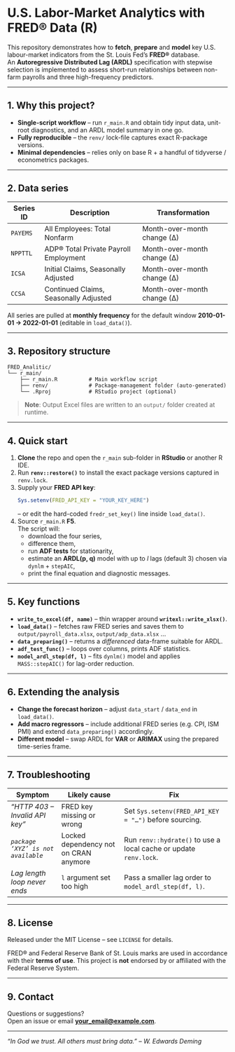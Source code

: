 # U.S. Labor-Market Analytics with **FRED®** Data (R)

This repository demonstrates how to **fetch**, **prepare** and **model** key U.S. labour-market indicators from the St. Louis Fed’s **FRED®** database.  
An **Autoregressive Distributed Lag (ARDL)** specification with stepwise selection is implemented to assess short-run relationships between non-farm payrolls and three high-frequency predictors.

---

## 1. Why this project?

* **Single-script workflow** – run `r_main.R` and obtain tidy input data, unit-root diagnostics, and an ARDL model summary in one go.
* **Fully reproducible** – the `renv/` lock-file captures exact R-package versions.
* **Minimal dependencies** – relies only on base R + a handful of tidyverse / econometrics packages.

---

## 2. Data series

| Series ID | Description | Transformation |
|-----------|-------------|-----------------|
| `PAYEMS`  | All Employees: Total Nonfarm | Month-over-month change (∆) |
| `NPPTTL`  | ADP® Total Private Payroll Employment | Month-over-month change (∆) |
| `ICSA`    | Initial Claims, Seasonally Adjusted | Month-over-month change (∆) |
| `CCSA`    | Continued Claims, Seasonally Adjusted | Month-over-month change (∆) |

All series are pulled at **monthly frequency** for the default window **2010-01-01 → 2022-01-01** (editable in `load_data()`).

---

## 3. Repository structure

```text
FRED_Analitic/
└── r_main/
    ├── r_main.R          # Main workflow script
    ├── renv/             # Package-management folder (auto-generated)
    └── .Rproj            # RStudio project (optional)
```

> **Note**: Output Excel files are written to an `output/` folder created at runtime.

---

## 4. Quick start

1. **Clone** the repo and open the `r_main` sub-folder in **RStudio** or another R IDE.
2. Run **`renv::restore()`** to install the exact package versions captured in `renv.lock`.
3. Supply your **FRED API key**:  
   ```r
   Sys.setenv(FRED_API_KEY = "YOUR_KEY_HERE")
   ```
   – or edit the hard-coded `fredr_set_key()` line inside `load_data()`.
4. Source `r_main.R` **F5**.  
   The script will:  
   * download the four series,  
   * difference them,  
   * run **ADF tests** for stationarity,  
   * estimate an **ARDL(p, q)** model with up to *l* lags (default 3) chosen via `dynlm` + `stepAIC`,  
   * print the final equation and diagnostic messages.

---

## 5. Key functions

* **`write_to_excel(df, name)`** – thin wrapper around **`writexl::write_xlsx()`**.
* **`load_data()`** – fetches raw FRED series and saves them to `output/payroll_data.xlsx`, `output/adp_data.xlsx` …
* **`data_preparing()`** – returns a *differenced* data-frame suitable for ARDL.
* **`adf_test_func()`** – loops over columns, prints ADF statistics.
* **`model_ardl_step(df, l)`** – fits `dynlm()` model and applies `MASS::stepAIC()` for lag-order reduction.

---

## 6. Extending the analysis

* **Change the forecast horizon** – adjust `data_start` / `data_end` in `load_data()`.
* **Add macro regressors** – include additional FRED series (e.g. CPI, ISM PMI) and extend `data_preparing()` accordingly.
* **Different model** – swap ARDL for **VAR** or **ARIMAX** using the prepared time-series frame.

---

## 7. Troubleshooting

| Symptom | Likely cause | Fix |
|---------|--------------|------|
| *“HTTP 403 – Invalid API key”* | FRED key missing or wrong | Set `Sys.setenv(FRED_API_KEY = "…")` before sourcing. |
| *`package ‘XYZ’ is not available`* | Locked dependency not on CRAN anymore | Run `renv::hydrate()` to use a local cache or update `renv.lock`. |
| *Lag length loop never ends* | `l` argument set too high | Pass a smaller lag order to `model_ardl_step(df, l)`. |

---

## 8. License

Released under the MIT License – see `LICENSE` for details.

FRED® and Federal Reserve Bank of St. Louis marks are used in accordance with their **terms of use**. This project is **not** endorsed by or affiliated with the Federal Reserve System.

---

## 9. Contact

Questions or suggestions?  
Open an issue or email **your_email@example.com**.

---

_“In God we trust. All others must bring data.” – W. Edwards Deming_
